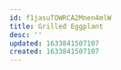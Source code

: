 ```yaml
---
id: f1jasuTOWRCA2Mnen4mlW
title: Grilled Eggplant
desc: ''
updated: 1633841507107
created: 1633841507107
---
```


